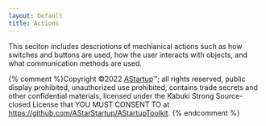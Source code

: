 ```yaml
---
layout: Default
title: Actions
---
```


This seciton includes descriotions of mechianical actions such as how switches and buttons are used, how the user interacts with objects, and what communication methods are used.

{% comment %}Copyright ©2022 [AStartup](https://astartup.net)™; all rights reserved, public display prohibited, unauthorized use prohibited, contains trade secrets and other confidential materials, licensed under the Kabuki Strong Source-closed License that YOU MUST CONSENT TO at <https://github.com/AStarStartup/AStartupToolkit>. {% endcomment %}
